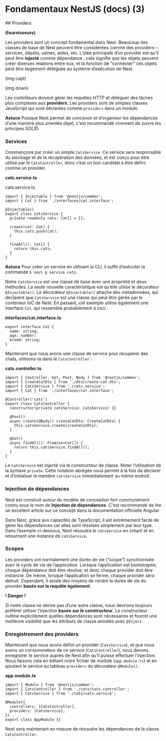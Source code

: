 # Fondamentaux NestJS (docs) (3)

## Providers 

**(fournisseurs)**

Les providers sont un concept fondamental dans Nest. Beaucoup des classes de base de Nest peuvent être considérées comme des providers – services, dépôts, usines, aides, etc. 
L’idée principale d’un provider est qu’il peut être **injecté** comme dépendance ; cela signifie que les objets peuvent créer diverses relations entre eux,
et la fonction de “connecter” ces objets peut être largement déléguée au système d’exécution de Nest.

(img capt)

(img down)

Les contrôleurs doivent gérer les requêtes HTTP et déléguer des tâches plus complexes aux **providers**.
Les providers sont de simples classes JavaScript qui sont déclarées comme `providers` dans un module.

**Astuce** 
Puisque Nest permet de concevoir et d’organiser les dépendances d’une manière plus orientée objet, c'est recommandé vivement de suivre les principes SOLID.

### Services 

Commençons par créer un simple `CatsService`. Ce service sera responsable du stockage et de la récupération des données, et est conçu pour être utilisé par le `CatsController`, 
donc c’est un bon candidat à être défini comme un provider.

**cats.service.ts**

cats.service.ts
```
import { Injectable } from '@nestjs/common';
import { Cat } from './interfaces/cat.interface';

@Injectable()
export class CatsService {
  private readonly cats: Cat[] = [];

  create(cat: Cat) {
    this.cats.push(cat);
  }

  findAll(): Cat[] {
    return this.cats;
  }
}
```

**Astuce**
Pour créer un service en utilisant la CLI, il suffit d’exécuter la commande `$ nest g service cats`.

Notre `CatsService` est une classe de base avec une propriété et deux méthodes. La seule nouvelle caractéristique est qu’elle utilise le décorateur `@Injectable()`. 
Le décorateur `@Injectable()` attache des métadonnées, qui déclarent que `CatsService` est une classe 
qui peut être gérée par le conteneur IoC de Nest. 
En passant, cet exemple utilise également une interface `Cat`, qui ressemble probablement à ceci :

**interfaces/cat.interface.ts** 

```
export interface Cat {
  name: string;
  age: number;
  breed: string;
}
```

Maintenant que nous avons une classe de service pour récupérer des chats, utilisons-la dans le `CatsController` :

**cats.controller.ts**

```
import { Controller, Get, Post, Body } from '@nestjs/common';
import { CreateCatDto } from './dto/create-cat.dto';
import { CatsService } from './cats.service';
import { Cat } from './interfaces/cat.interface';

@Controller('cats')
export class CatsController {
  constructor(private catsService: CatsService) {}

  @Post()
  async create(@Body() createCatDto: CreateCatDto) {
    this.catsService.create(createCatDto);
  }

  @Get()
  async findAll(): Promise<Cat[]> {
    return this.catsService.findAll();
  }
}
```

Le `CatsService` est injecté via le constructeur de classe. Noter l’utilisation de la syntaxe `private`.
Cette notation abrégée nous permet à la fois de déclarer et d’initialiser le membre `catsService` immédiatement au même endroit.

### Injection de dépendances

Nest est construit autour du modèle de conception fort communément connu sous le nom de **Injection de dépendances**. 
C'est recommandé de lire un excellent article sur ce concept dans la documentation officielle Angular. 

Dans Nest, grâce aux capacités de TypeScript, il est extrêmement facile de gérer les dépendances car elles sont résolues simplement par leur type. 
Dans l’exemple ci-dessous, Nest résoudra le `catsService` en créant et en retournant une instance de `CatsService`.

### Scopes 

Les providers ont normalement une durée de vie (“scope”) synchronisée avec le cycle de vie de l’application. 
Lorsque l’application est bootstrapée, chaque dépendance doit être résolue, et donc chaque provider doit être instancié. 
De même, lorsque l’application se ferme, chaque provider sera détruit. 
Cependant, il existe des moyens de rendre la durée de vie do provider **basée sur la requête également**. 

**! Danger !**

Si notre classe ne dérive pas d’une autre classe, nous devrions toujours préférer utiliser l’injection **basée sur le constructeur**. 
Le constructeur outline explicitement quelles dépendances sont nécessaires et fournit une meilleure visibilité que les attributs de classe annotés avec `@Inject`.

### Enregistrement des providers 

Maintenant que nous avons défini un provider (`CatsService`), et que nous avons un consommateur de ce service (`CatsController`), nous devons enregistrer le service auprès de Nest 
afin qu’il puisse effectuer l’injection. Nous faisons cela en éditant notre fichier de module (`app.module.ts`) 
et en ajoutant le service au tableau `providers` du décorateur `@Module()`.

**app.module.ts**

```
import { Module } from '@nestjs/common';
import { CatsController } from './cats/cats.controller';
import { CatsService } from './cats/cats.service';

@Module({
  controllers: [CatsController],
  providers: [CatsService],
})
export class AppModule {}
```
Nest sera maintenant en mesure de résoudre les dépendances de la classe `CatsController`.


